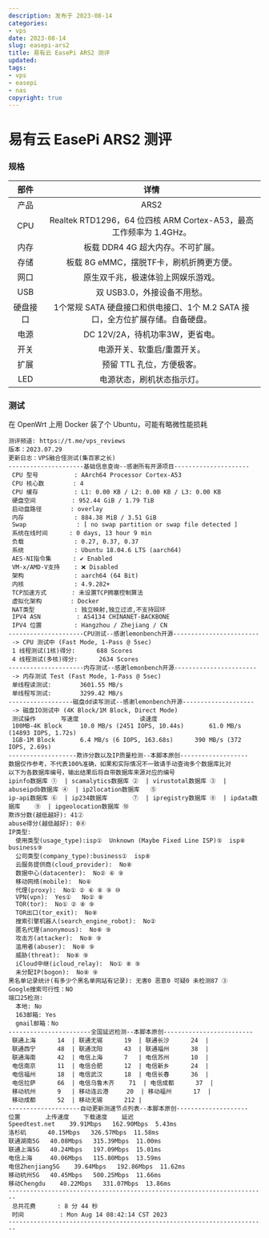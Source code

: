 ```yaml
---
description: 发布于 2023-08-14
categories:
- vps
date: 2023-08-14
slug: easepi-ars2
title: 易有云 EasePi ARS2 测评
updated: 
tags: 
- vps
- easepi
- nas
copyright: true
---
```


# 易有云 EasePi ARS2 测评

### 规格

|   部件   |                             详情                             |
| :------: | :----------------------------------------------------------: |
|   产品   |                             ARS2                             |
|   CPU    | Realtek RTD1296，64 位四核 ARM Cortex-A53，最高工作频率为 1.4GHz。 |
|   内存   |              板载 DDR4 4G 超大内存。不可扩展。               |
|   存储   |           板载 8G eMMC，摆脱TF卡，刷机折腾更方便。           |
|   网口   |              原生双千兆，极速体验上网娱乐游戏。              |
|   USB    |                 双 USB3.0，外接设备不用愁。                  |
| 硬盘接口 | 1个常规 SATA 硬盘接口和供电接口、1个 M.2 SATA 接口，全方位扩展存储。自备硬盘。 |
|   电源   |               DC 12V/2A，待机功率3W，更省电。                |
|   开关   |                 电源开关、软重启/重置开关。                  |
|   扩展   |                  预留 TTL 孔位，方便极客。                   |
|   LED    |                  电源状态，刷机状态指示灯。                  |

### 测试

在 OpenWrt 上用 Docker 装了个 Ubuntu，可能有略微性能损耗

```
测评频道: https://t.me/vps_reviews                    
版本：2023.07.29
更新日志：VPS融合怪测试(集百家之长)                       
---------------------基础信息查询--感谢所有开源项目---------------------
 CPU 型号          : AArch64 Processor Cortex-A53
 CPU 核心数        : 4
 CPU 缓存          : L1: 0.00 KB / L2: 0.00 KB / L3: 0.00 KB
 硬盘空间          : 952.44 GiB / 1.79 TiB
 启动盘路径        : overlay
 内存              : 884.38 MiB / 3.51 GiB
 Swap              : [ no swap partition or swap file detected ]
 系统在线时间      : 0 days, 13 hour 9 min
 负载              : 0.27, 0.37, 0.37
 系统              : Ubuntu 18.04.6 LTS (aarch64)
 AES-NI指令集      : ✔ Enabled
 VM-x/AMD-V支持    : ❌ Disabled
 架构              : aarch64 (64 Bit)
 内核              : 4.9.282+
 TCP加速方式       : 未设置TCP拥塞控制算法
 虚拟化架构        : Docker
 NAT类型           : 独立映射,独立过滤,不支持回环
 IPV4 ASN          : AS4134 CHINANET-BACKBONE
 IPV4 位置         : Hangzhou / Zhejiang / CN
---------------------CPU测试--感谢lemonbench开源------------------------
 -> CPU 测试中 (Fast Mode, 1-Pass @ 5sec)
 1 线程测试(1核)得分: 		688 Scores
 4 线程测试(多核)得分: 		2634 Scores
---------------------内存测试--感谢lemonbench开源-----------------------
 -> 内存测试 Test (Fast Mode, 1-Pass @ 5sec)
 单线程读测试:		3601.55 MB/s
 单线程写测试:		3299.42 MB/s
------------------磁盘dd读写测试--感谢lemonbench开源--------------------
 -> 磁盘IO测试中 (4K Block/1M Block, Direct Mode)
 测试操作		写速度					读速度
 100MB-4K Block		10.0 MB/s (2451 IOPS, 10.44s)		61.0 MB/s (14893 IOPS, 1.72s)
 1GB-1M Block		6.4 MB/s (6 IOPS, 163.68s)		390 MB/s (372 IOPS, 2.69s)
-------------------欺诈分数以及IP质量检测--本脚本原创-------------------
数据仅作参考，不代表100%准确，如果和实际情况不一致请手动查询多个数据库比对
以下为各数据库编号，输出结果后将自带数据库来源对应的编号
ipinfo数据库 ①  | scamalytics数据库 ②  | virustotal数据库 ③  | abuseipdb数据库 ④  | ip2location数据库   ⑤
ip-api数据库 ⑥  | ip234数据库       ⑦  | ipregistry数据库 ⑧  | ipdata数据库    ⑨  | ipgeolocation数据库 ⑩
欺诈分数(越低越好): 41②
abuse得分(越低越好): 0④
IP类型: 
  使用类型(usage_type):isp①  Unknown (Maybe Fixed Line ISP)⑤  isp⑧  business⑨  
  公司类型(company_type):business①  isp⑧  
  云服务提供商(cloud_provider):  No⑧ 
  数据中心(datacenter):  No② ⑥ ⑨ 
  移动网络(mobile):  No⑥ 
  代理(proxy):  No① ② ⑥ ⑧ ⑨ ⑩ 
  VPN(vpn):  Yes①   No② ⑧ 
  TOR(tor):  No① ② ⑧ ⑨ 
  TOR出口(tor_exit):  No⑧ 
  搜索引擎机器人(search_engine_robot):  No② 
  匿名代理(anonymous):  No⑧ ⑨ 
  攻击方(attacker):  No⑧ ⑨ 
  滥用者(abuser):  No⑧ ⑨ 
  威胁(threat):  No⑧ ⑨ 
  iCloud中继(icloud_relay):  No① ⑧ ⑨ 
  未分配IP(bogon):  No⑧ ⑨ 
黑名单记录统计(有多少个黑名单网站有记录): 无害0 恶意0 可疑0 未检测87 ③
Google搜索可行性：NO
端口25检测:
  本地: No
  163邮箱: Yes
  gmail邮箱：No
-----------------------全国延迟检测--本脚本原创-------------------------
 联通上海	   14  | 联通无锡	   19  | 联通长沙	   24  |
 联通西宁	   48  | 联通沈阳	   43  | 联通福州	   38  |
 联通海南	   42  | 电信上海	   7   | 电信苏州	   10  |
 电信南京	   11  | 电信合肥	   12  | 电信新乡	   24  |
 电信福州	   18  | 电信武汉	   18  | 电信长春	   36  |
 电信拉萨	   66  | 电信乌鲁木齐	   71  | 电信成都	   37  |
 移动杭州	   9   | 移动连云港	   20  | 移动福州	   17  |
 移动成都	   52  | 移动无锡	   212 |
--------------------自动更新测速节点列表--本脚本原创--------------------
位置		 上传速度	 下载速度	 延迟
Speedtest.net	 39.91Mbps	 162.90Mbps	 5.43ms	
洛杉矶		 40.15Mbps	 326.57Mbps	 11.58ms	
联通湖南5G	 40.08Mbps	 315.39Mbps	 11.00ms	
联通上海5G	 40.24Mbps	 197.09Mbps	 15.01ms	
电信上海	 40.06Mbps	 115.80Mbps	 13.59ms	
电信Zhenjiang5G	 39.64Mbps	 192.86Mbps	 11.62ms	
移动杭州5G	 40.45Mbps	 500.25Mbps	 11.66ms	
移动Chengdu	 40.22Mbps	 331.07Mbps	 13.86ms	
------------------------------------------------------------------------
 总共花费      : 8 分 44 秒
 时间          : Mon Aug 14 08:42:14 CST 2023
------------------------------------------------------------------------
```

